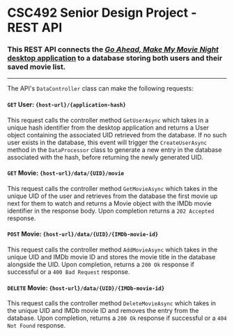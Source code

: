 # CSC492 Senior Design Project - REST API
### This REST API connects the [*Go Ahead, Make My Movie Night* desktop application](https://github.com/chizuo/senior-design-app) to a database storing both users and their saved movie list.
---
The API's `DataController` class can make the following requests:
#### `GET` User: `{host-url}/{application-hash}`

This request calls the controller method `GetUserAsync` which takes in a unique hash identifier from the desktop application and returns a User object containing the associated UID retrieved from the database.
If no such user exists in the database, this event will trigger the `CreateUserAsync` method in the `DataProcessor` class to generate a new entry in the database associated with the hash, before returning the newly generated UID.
#### `GET` Movie: `{host-url}/data/{UID}/movie`

This request calls the controller method `GetMovieAsync` which takes in the unique UID of the user and retrieves from the database the first movie up next for them to watch and returns a Movie object with the IMDb movie identifier in the response body. Upon completion returns a `202 Accepted` response.
#### `POST` Movie: `{host-url}/data/{UID}/{IMDb-movie-id}`

This request calls the controller method `AddMovieAsync` which takes in the unique UID and IMDb movie ID and stores the movie title in the database alongside the UID. Upon completion, returns a `200 Ok` response if successful or a `400 Bad Request` response.
#### `DELETE` Movie: `{host-url}/data/{UID}/{IMDb-movie-id}`

This request calls the controller method `DeleteMovieAsync` which takes in the unique UID and IMDb movie ID and removes the entry from the database. Upon completion, returns a `200 Ok` response if successful or a `404 Not Found` response.
